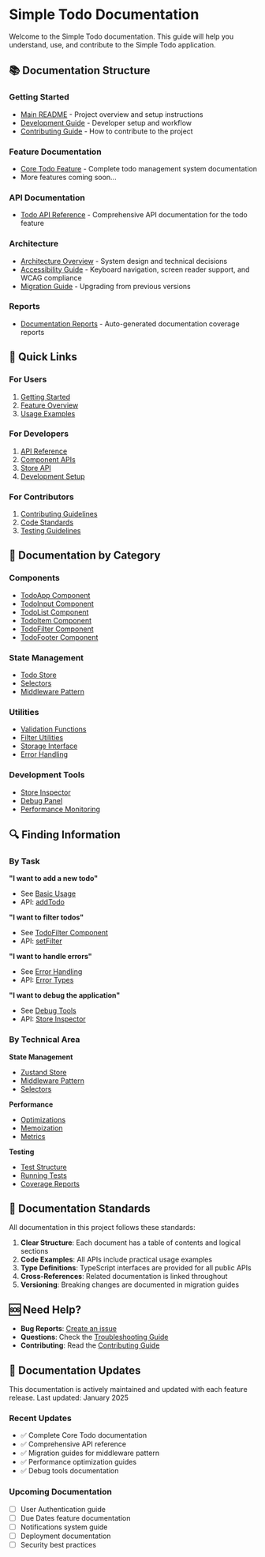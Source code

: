 # Simple Todo Documentation

Welcome to the Simple Todo documentation. This guide will help you understand, use, and contribute to the Simple Todo application.

## 📚 Documentation Structure

### Getting Started
- [Main README](/README.md) - Project overview and setup instructions
- [Development Guide](DEVELOPMENT.md) - Developer setup and workflow
- [Contributing Guide](CONTRIBUTING.md) - How to contribute to the project

### Feature Documentation
- [Core Todo Feature](features/core-todo.md) - Complete todo management system documentation
- More features coming soon...

### API Documentation
- [Todo API Reference](api/todo-api.md) - Comprehensive API documentation for the todo feature

### Architecture
- [Architecture Overview](ARCHITECTURE.md) - System design and technical decisions
- [Accessibility Guide](accessibility.md) - Keyboard navigation, screen reader support, and WCAG compliance
- [Migration Guide](migration-guide.md) - Upgrading from previous versions

### Reports
- [Documentation Reports](reports/) - Auto-generated documentation coverage reports

## 🚀 Quick Links

### For Users
1. [Getting Started](/README.md#getting-started)
2. [Feature Overview](features/core-todo.md#overview)
3. [Usage Examples](features/core-todo.md#usage-examples)

### For Developers
1. [API Reference](api/todo-api.md)
2. [Component APIs](api/todo-api.md#component-apis)
3. [Store API](api/todo-api.md#store-api)
4. [Development Setup](DEVELOPMENT.md)

### For Contributors
1. [Contributing Guidelines](CONTRIBUTING.md)
2. [Code Standards](CONTRIBUTING.md#code-standards)
3. [Testing Guidelines](features/core-todo.md#testing)

## 📖 Documentation by Category

### Components
- [TodoApp Component](api/todo-api.md#todoapp)
- [TodoInput Component](api/todo-api.md#todoinput)
- [TodoList Component](api/todo-api.md#todolist)
- [TodoItem Component](api/todo-api.md#todoitem)
- [TodoFilter Component](api/todo-api.md#todofilter)
- [TodoFooter Component](api/todo-api.md#todofooter)

### State Management
- [Todo Store](api/todo-api.md#store-api)
- [Selectors](api/todo-api.md#selectors-api)
- [Middleware Pattern](features/core-todo.md#state-management)

### Utilities
- [Validation Functions](api/todo-api.md#validation)
- [Filter Utilities](api/todo-api.md#filters)
- [Storage Interface](api/todo-api.md#storage)
- [Error Handling](api/todo-api.md#error-handling-api)

### Development Tools
- [Store Inspector](api/todo-api.md#store-inspector)
- [Debug Panel](api/todo-api.md#debug-panel)
- [Performance Monitoring](features/core-todo.md#performance-metrics)

## 🔍 Finding Information

### By Task

**"I want to add a new todo"**
- See [Basic Usage](features/core-todo.md#basic-usage)
- API: [addTodo](api/todo-api.md#addtodotextstring)

**"I want to filter todos"**
- See [TodoFilter Component](api/todo-api.md#todofilter)
- API: [setFilter](api/todo-api.md#setfilterfilterfiltertype)

**"I want to handle errors"**
- See [Error Handling](features/core-todo.md#error-handling)
- API: [Error Types](api/todo-api.md#error-types)

**"I want to debug the application"**
- See [Debug Tools](features/core-todo.md#debug-tools)
- API: [Store Inspector](api/todo-api.md#store-inspector)

### By Technical Area

**State Management**
- [Zustand Store](features/core-todo.md#state-management)
- [Middleware Pattern](api/todo-api.md#middleware-api)
- [Selectors](api/todo-api.md#selectors-api)

**Performance**
- [Optimizations](features/core-todo.md#performance-considerations)
- [Memoization](api/todo-api.md#selectors-api)
- [Metrics](features/core-todo.md#performance-metrics)

**Testing**
- [Test Structure](features/core-todo.md#test-structure)
- [Running Tests](features/core-todo.md#running-tests)
- [Coverage Reports](features/core-todo.md#test-coverage)

## 📝 Documentation Standards

All documentation in this project follows these standards:

1. **Clear Structure**: Each document has a table of contents and logical sections
2. **Code Examples**: All APIs include practical usage examples
3. **Type Definitions**: TypeScript interfaces are provided for all public APIs
4. **Cross-References**: Related documentation is linked throughout
5. **Versioning**: Breaking changes are documented in migration guides

## 🆘 Need Help?

- **Bug Reports**: [Create an issue](https://github.com/your-repo/issues)
- **Questions**: Check the [Troubleshooting Guide](features/core-todo.md#troubleshooting)
- **Contributing**: Read the [Contributing Guide](CONTRIBUTING.md)

## 📅 Documentation Updates

This documentation is actively maintained and updated with each feature release. Last updated: January 2025

### Recent Updates
- ✅ Complete Core Todo documentation
- ✅ Comprehensive API reference
- ✅ Migration guides for middleware pattern
- ✅ Performance optimization guides
- ✅ Debug tools documentation

### Upcoming Documentation
- [ ] User Authentication guide
- [ ] Due Dates feature documentation
- [ ] Notifications system guide
- [ ] Deployment documentation
- [ ] Security best practices